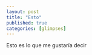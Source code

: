 ```yaml
---
layout: post
title: "Esto"
published: true
categories: [glimpses]
---
```

Esto es lo que me gustaría decir
